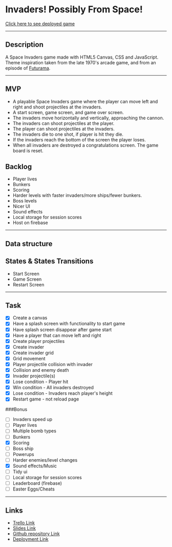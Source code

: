 # Invaders! Possibly From Space!

[Click here to see deployed game](https://invaders-game-lemon.vercel.app/)

<hr>

## Description

A Space Invaders game made with HTML5 Canvas, CSS and JavaScript. Theme inspiration taken from the late 1970's arcade game, and from an episode of [Futurama](https://futurama.fandom.com/wiki/Anthology_of_Interest_II).

<hr>

## MVP

- A playable Space Invaders game where the player can move left and right and shoot projectiles at the invaders.
- A start screen, game screen, and game over screen.
- The invaders move horizontally and vertically, approaching the cannon.
- The invaders can shoot projectiles at the player.
- The player can shoot projectiles at the invaders.
- The invaders die to one shot, if player is hit they die.
- If the invaders reach the bottom of the screen the player loses.
- When all invaders are destroyed a congratulations screen. The game board is reset.

## Backlog

- Player lives
- Bunkers
- Scoring
- Harder levels with faster invaders/more ships/fewer bunkers.
- Boss levels
- Nicer UI
- Sound effects
- Local storage for session scores
- Host on firebase

<hr>

## Data structure

## States & States Transitions

- Start Screen
- Game Screen
- Restart Screen

<hr>

## Task

- [x] Create a canvas
- [x] Have a splash screen with functionality to start game
- [x] Have splash screen disappear after game start
- [x] Have a player that can move left and right
- [x] Create player projectiles
- [x] Create invader
- [x] Create invader grid
- [x] Grid movement
- [x] Player projectile collision with invader
- [x] Collision and enemy death
- [x] Invader projectile(s)
- [x] Lose condition - Player hit
- [x] Win condition - All invaders destroyed
- [x] Lose condition - Invaders reach player's height
- [x] Restart game - not reload page

###Bonus

- [ ] Invaders speed up
- [ ] Player lives
- [ ] Multiple bomb types
- [ ] Bunkers
- [x] Scoring
- [ ] Boss ship
- [ ] Powerups
- [ ] Harder enemies/level changes
- [x] Sound effects/Music
- [ ] Tidy ui
- [ ] Local storage for session scores
- [ ] Leaderboard (firebase)
- [ ] Easter Eggs/Cheats

<hr>

## Links

- [Trello Link](https://trello.com/b/mz5nAvYU/invaders-kanban)
- [Slides Link](http://slides.com)
- [Github repository Link](https://github.com/imason5/invaders-game)
- [Deployment Link](https://invaders-game-lemon.vercel.app/)
